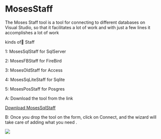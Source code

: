# MosesStaff
The Moses Staff tool is a tool for connecting to different databases on Visual Studio, so that it facilitates a lot of work and with just a few lines it accomplishes a lot of work

kinds of ٍStaff

1: MosesSqlStaff for SqlServer

2: MosesFBStaff for FireBird

3: MosesOldStaff for Access

4: MosesSqLiteStaff for Sqlite

5: MosesPosStaff for Posgres

A: Download the tool from the link

<a href="[https://www.w3schools.com](https://mega.nz/file/CwkFkQJK#9yD_iAME0wTGfxlAFmnNxoU8U2SEHk3Az-udvUGDn4g)">Download MosesSqlStaff</a>


B: Once you drop the tool on the form, click on Connect, and the wizard will take care of adding what you need .

<img src="https://i.pinimg.com/originals/d9/30/62/d93062d5db5055d0f521a1e8fc2f341a.jpg" />


